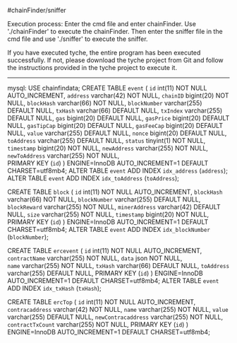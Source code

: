 #chainFinder/sniffer

Execution process: Enter the cmd file and enter chainFinder. Use './chainFinder' to execute the chainFinder. Then enter the sniffer file in the cmd file and use './sniffer' to execute the sniffer.

If you have executed tyche, the entire program has been executed successfully. If not, please download the tyche project from Git and follow the instructions provided in the tyche project to execute it.



---------------------
mysql:
USE chainfindata;
CREATE TABLE `event` (
   `id` int(11) NOT NULL AUTO_INCREMENT,
   `address` varchar(42) NOT NULL,
   `chainID` bigint(20) NOT NULL,
   `blockHash` varchar(66) NOT NULL,
   `blockNumber` varchar(255) DEFAULT NULL,
   `txHash` varchar(66) DEFAULT NULL,
   `txIndex` varchar(255) DEFAULT NULL,
   `gas` bigint(20) DEFAULT NULL,
   `gasPrice` bigint(20) DEFAULT NULL,
   `gasTipCap` bigint(20) DEFAULT NULL,
   `gasFeeCap` bigint(20) DEFAULT NULL,
   `value` varchar(255) DEFAULT NULL,
   `nonce` bigint(20) DEFAULT NULL,
   `toAddress` varchar(255) DEFAULT NULL,
   `status` tinyint(1) NOT NULL,
   `timestamp` bigint(20) NOT NULL,
   `newAddress` varchar(255) NOT NULL,  
   `newToAddress` varchar(255) NOT NULL,  
  PRIMARY KEY (`id`)
) ENGINE=InnoDB AUTO_INCREMENT=1 DEFAULT CHARSET=utf8mb4;
ALTER TABLE `event` ADD INDEX `idx_address` (`address`);
ALTER TABLE `event` ADD INDEX `idx_toAddress` (`toAddress`);

CREATE TABLE `block` (
   `id` int(11) NOT NULL AUTO_INCREMENT,
   `blockHash` varchar(66) NOT NULL,
   `blockNumber` varchar(255) DEFAULT NULL,   
   `blockReward` varchar(255) NOT NULL, 
   `minerAddress` varchar(42) DEFAULT NULL,
   `size` varchar(255) NOT NULL, 
   `timestamp` bigint(20) NOT NULL,
  PRIMARY KEY (`id`)
) ENGINE=InnoDB AUTO_INCREMENT=1 DEFAULT CHARSET=utf8mb4;
ALTER TABLE `event` ADD INDEX `idx_blockNumber` (`blockNumber`);


CREATE TABLE `ercevent` (
   `id` int(11) NOT NULL AUTO_INCREMENT,
   `contractName` varchar(255) NOT NULL,
   `data` json NOT NULL,   
   `name` varchar(255) NOT NULL,
   `txHash` varchar(66) DEFAULT NULL,
   `toAddress` varchar(255) DEFAULT NULL,
  PRIMARY KEY (`id`)
) ENGINE=InnoDB AUTO_INCREMENT=1 DEFAULT CHARSET=utf8mb4;
ALTER TABLE `event` ADD INDEX `idx_txHash` (`txHash`);

CREATE TABLE `ercTop` (
   `id` int(11) NOT NULL AUTO_INCREMENT,
   `contracaddress` varchar(42) NOT NULL,
   `name` varchar(255) NOT NULL,
   `value` varchar(255) DEFAULT NULL,
   `newContracaddress` varchar(255) NOT NULL,
   `contractTxCount` varchar(255) NOT NULL,
  PRIMARY KEY (`id`)
) ENGINE=InnoDB AUTO_INCREMENT=1 DEFAULT CHARSET=utf8mb4;